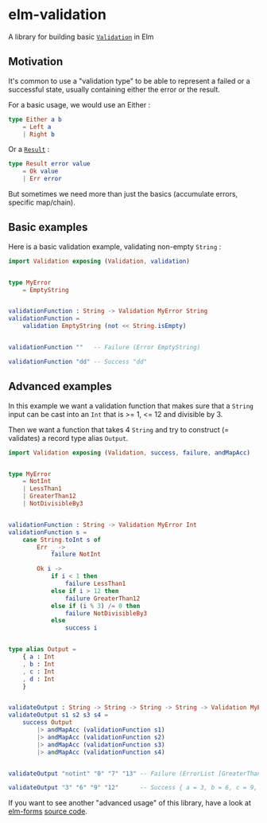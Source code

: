 # elm-validation

A library for building basic [`Validation`](http://package.elm-lang.org/packages/ozmat/elm-validation/latest/Validation#Validation) in Elm

## Motivation

It's common to use a "validation type" to be able to represent a failed or
a successful state, usually containing either the error or the result.

For a basic usage, we would use an Either :

```elm
type Either a b
    = Left a
    | Right b
```

Or a [`Result`](http://package.elm-lang.org/packages/elm-lang/core/latest/Result#Result) :

```elm
type Result error value
    = Ok value
    | Err error
```

But sometimes we need more than just the basics (accumulate errors,
specific map/chain).

## Basic examples

Here is a basic validation example, validating non-empty `String` :

```elm
import Validation exposing (Validation, validation)


type MyError
    = EmptyString


validationFunction : String -> Validation MyError String
validationFunction =
    validation EmptyString (not << String.isEmpty)


validationFunction ""   -- Failure (Error EmptyString)

validationFunction "dd" -- Success "dd"
```

## Advanced examples

In this example we want a validation function that makes sure that a `String`
input can be cast into an `Int` that is >= 1, <= 12 and divisible by 3.

Then we want a function that takes 4 `String` and try to construct (= validates)
a record type alias `Output`.

```elm
import Validation exposing (Validation, success, failure, andMapAcc)


type MyError
    = NotInt
    | LessThan1
    | GreaterThan12
    | NotDivisibleBy3


validationFunction : String -> Validation MyError Int
validationFunction s =
    case String.toInt s of
        Err _ ->
            failure NotInt

        Ok i ->
            if i < 1 then
                failure LessThan1
            else if i > 12 then
                failure GreaterThan12
            else if (i % 3) /= 0 then
                failure NotDivisibleBy3
            else
                success i


type alias Output =
    { a : Int
    , b : Int
    , c : Int
    , d : Int
    }


validateOutput : String -> String -> String -> String -> Validation MyError Output
validateOutput s1 s2 s3 s4 =
    success Output
        |> andMapAcc (validationFunction s1)
        |> andMapAcc (validationFunction s2)
        |> andMapAcc (validationFunction s3)
        |> andMapAcc (validationFunction s4)


validateOutput "notint" "0" "7" "13" -- Failure (ErrorList [GreaterThan12,NotDivisibleBy3,LessThan1,NotInt])

validateOutput "3" "6" "9" "12"      -- Success { a = 3, b = 6, c = 9, d = 12 }
```

If you want to see another "advanced usage" of this library, have a look
at [elm-forms](http://package.elm-lang.org/packages/ozmat/elm-forms/latest/) [source code](https://github.com/ozmat/elm-forms).
